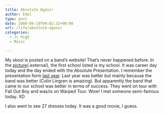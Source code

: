 ```yaml
---
title: Absolute Again!
author: Edel
type: post
date: 2008-04-19T04:02:32+00:00
url: /life/absolute-again/
categories:
  - Jr High
  - Music

---
```

My skool is posted on a band&#8217;s website! That&#8217;s never happened before. In the [picture][1]{.external}, the first school listed is my school. It was career day today and the day ended with the Absolute Presentation. I remember the presentation form [last year][2]. Last year was better but mainly because the band was better (Colin Lingren is amazing). But apparently the band that came to our school was better in terms of success. They went on tour with Fall Out Boy and was/is on Warped Tour. Wow! I met someone semi-famous today. XD

I also went to see 27 dresses today. It was a good movie, I guess.

<ol class="footnote">
</ol>

 [1]: http://i246.photobucket.com/albums/gg94/orangegreendaysuite/ALLLFETOUT.jpg?t=1208577533
 [2]: /2007/06/beauti